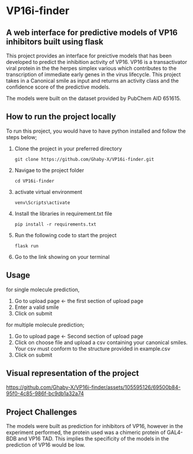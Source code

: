 # VP16i-finder

## A web interface for predictive models of VP16 inhibitors built using flask

This project provides an interface for preictive models that has been developed to predict the inhibition activity of VP16. VP16 is a transactivator viral protein in the the herpes simplex various which contributes to the transcription of immediate early genes in the virus lifecycle. This project takes in a Canonical smile as input and returns an activity class and the confidence score of the predictive models.

The models were built on the dataset provided by PubChem AID 651615.


## How to run the project locally
To run this project, you would have to have python installed and follow the steps below;

1. Clone the project in your preferred directory
   
   ```
   git clone https://github.com/Ghaby-X/VP16i-finder.git
   ```
2. Navigae to the project folder

   ```
   cd VP16i-finder
   ```
   
3. activate virtual environment

   ```
   venv\Scripts\activate
   ```

6. Install the libraries in requirement.txt file
   ```
   pip install -r requirements.txt
   ```
   
8. Run the following code to start the project
   
   ```
   flask run
   ```
   
9. Go to the link showing on your terminal

## Usage
for single molecule prediction,
1. Go to upload page <- the first section of upload page
2. Enter a valid smile
3. Click on submit

for multiple molecule prediction;
1. Go to upload page <- Second section of upload page
2. Click on choose file and upload a csv containing your canonical smiles. Your csv must conform to the structure provided in example.csv
3. Click on submit





## Visual representation of the project

https://github.com/Ghaby-X/VP16i-finder/assets/105595126/69500b84-95f0-4c85-986f-bc9db1a32a74


## Project Challenges
The models were built as prediction for inhibitors of VP16, however in the experiment performed, the protein used was a chimeric protein of GAL4-BDB and VP16 TAD. This implies the specificity of the models in the prediction of VP16 would be low.

